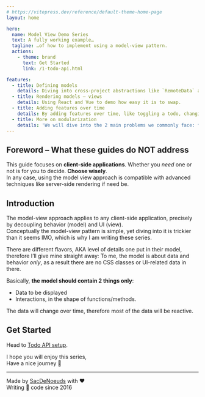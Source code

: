 ```yaml
---
# https://vitepress.dev/reference/default-theme-home-page
layout: home

hero:
  name: Model View Demo Series
  text: A fully working example…
  tagline: …of how to implement using a model-view pattern.
  actions:
    - theme: brand
      text: Get Started
      link: /1-todo-api.html

features:
  - title: Defining models
    details: Diving into cross-project abstractions like `RemoteData` and project-specific abstractions like `AppModel`.
  - title: Rendering models – views
    details: Using React and Vue to demo how easy it is to swap.
  - title: Adding features over time
    details: By adding features over time, like toggling a todo, changing its title or deleting it.
  - title: More on modularization
    details: 'We will dive into the 2 main problems we commonly face: forms & filtered tables'
---
```


## Foreword – What these guides do NOT address

This guide focuses on **client-side applications**. Whether you _need_ one or not is for you to decide. **Choose wisely**.<br>
In any case, using the model view approach is compatible with advanced techniques like server-side rendering if need be.

## Introduction

The model-view approach applies to any client-side application, precisely by decoupling behavior (model) and UI (view).<br>
Conceptually the model-view pattern is simple, yet diving into it is trickier than it seems IMO, which is why I am writing these series.

There are different flavors, AKA level of details one put in their model, therefore I’ll give mine straight away: To me, the model is about data and behavior _only_, as a result there are no CSS classes or UI-related data in there.

Basically, **the model should contain 2 things only**:

- Data to be displayed
- Interactions, in the shape of functions/methods.

The data will change over time, therefore most of the data will be reactive.

## Get Started

Head to [Todo API setup](./1-todo-api.md).

I hope you will enjoy this series,<br>
Have a nice journey 👋

---

Made by [SacDeNoeuds](https://github.com/SacDeNoeuds) with ❤️<br>
Writing 🍝 code since 2016
